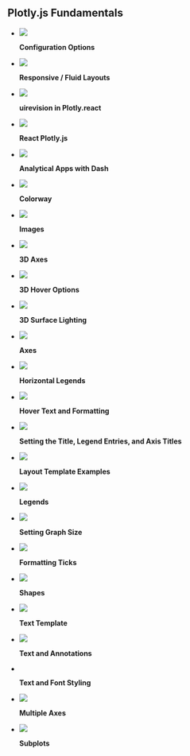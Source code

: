 ## Plotly.js Fundamentals

<div class="grid cards" markdown>

-   [![](https://images.plot.ly/plotly-documentation/thumbnail/modebar-icons.png)](/examples/configuration-options.md)

    **Configuration Options**

-   [![](https://images.plot.ly/plotly-documentation/thumbnail/uirevision.gif)](/examples/responsive-fluid-layout.md)

    **Responsive / Fluid Layouts**



-   [![](https://images.plot.ly/plotly-documentation/thumbnail/fluid-layout.gif)](/examples/uirevision.md)

    **uirevision in Plotly.react**


-   [![](https://images.plot.ly/plotly-documentation/thumbnail/react.png)](/examples/react.md)

    **React Plotly.js**



-   [![](https://images.plot.ly/plotly-documentation/thumbnail/dash_apps.png)](https://dash.plotly.com/)

    **Analytical Apps with Dash**



-   [![](https://images.plot.ly/plotly-documentation/thumbnail/colorway.jpg)](/examples/colorway.md)

    **Colorway**



-   [![](https://images.plot.ly/plotly-documentation/thumbnail/images.png)](/examples/images.md)

    **Images**



-   [![](https://images.plot.ly/plotly-documentation/thumbnail/theming-and-templates.png)](/examples/3d-axes.md)

    **3D Axes**




-   [![](https://images.plot.ly/plotly-documentation/thumbnail/subplots.jpg)](/examples/3d-hover.md)

    **3D Hover Options**




-   [![](https://images.plot.ly/plotly-documentation/thumbnail/3d-surface.jpg)](/examples/3d-surface-lighting.md)

    **3D Surface Lighting**



-   [![](https://images.plot.ly/plotly-documentation/thumbnail/axes.png)](/examples/axes.md)

    **Axes**




-   [![](https://images.plot.ly/plotly-documentation/thumbnail/images.png)](/examples/horizontal-legend.md)
    
    **Horizontal Legends**



-   [![](https://images.plot.ly/plotly-documentation/thumbnail/hover-text.png)](/examples/hover-text-and-formatting.md)

    **Hover Text and Formatting**





-   [![](https://images.plot.ly/plotly-documentation/thumbnail/figure-labels.png)](/examples/figure-labels.md)

    **Setting the Title, Legend Entries, and Axis Titles**





-   [![](https://images.plot.ly/plotly-documentation/thumbnail/plotly-express.png)](/examples/layout-template.md)

    **Layout Template Examples**





-   [![](https://images.plot.ly/plotly-documentation/thumbnail/legends.gif)](/examples/legend.md)

    **Legends**





-   [![](https://images.plot.ly/plotly-documentation/thumbnail/multiple-axes.jpg)](/examples/setting-graph-size.md)

    **Setting Graph Size**




-   [![](https://images.plot.ly/plotly-documentation/thumbnail/hover.jpg)](/examples/tick-formatting.md)

    **Formatting Ticks**



-   [![](https://images.plot.ly/plotly-documentation/thumbnail/shape.jpg)](/examples/shapes.md)

    **Shapes**




-   [![](https://images.plot.ly/plotly-documentation/thumbnail/texttemplate.jpg)](/examples/texttemplate.md)

    **Text Template**




-   [![](https://images.plot.ly/plotly-documentation/thumbnail/text-and-annotations.png)](/examples/text-and-annotations.md)

    **Text and Annotations**




-   [![]()](/examples/font.md)

    **Text and Font Styling**





-   [![](https://images.plot.ly/plotly-documentation/thumbnail/multiple-axes.jpg)](/examples/multiple-axes.md)

    **Multiple Axes**





-   [![](https://images.plot.ly/plotly-documentation/thumbnail/subplots.jpg)](/examples/subplots.md)

    **Subplots**



</div>
